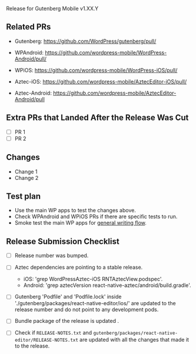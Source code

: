 Release for Gutenberg Mobile v1.XX.Y

## Related PRs

- Gutenberg: https://github.com/WordPress/gutenberg/pull/
- WPAndroid: https://github.com/wordpress-mobile/WordPress-Android/pull/
- WPiOS: https://github.com/wordpress-mobile/WordPress-iOS/pull/

- Aztec-iOS: https://github.com/wordpress-mobile/AztecEditor-iOS/pull/
- Aztec-Android: https://github.com/wordpress-mobile/AztecEditor-Android/pull

## Extra PRs that Landed After the Release Was Cut

- [ ]  PR 1
- [ ]  PR 2

## Changes
<!-- To determine the changes you can check the RELEASE-NOTES.txt file and cross check with the list of commits that are part of the PR -->

 - Change 1
 - Change 2

## Test plan

- Use the main WP apps to test the changes above. 
- Check WPAndroid and WPiOS PRs if there are specific tests to run.
- Smoke test the main WP apps for [general writing flow](https://github.com/wordpress-mobile/test-cases/tree/master/test-cases/gutenberg/writing-flow).

## Release Submission Checklist

- [ ] Release number was bumped.
- [ ] Aztec dependencies are pointing to a stable release.
  - iOS: 'grep WordPressAztec-iOS RNTAztecView.podspec'.
  - Android: 'grep aztecVersion react-native-aztec/android/build.gradle'.
- [ ] Gutenberg 'Podfile' and 'Podfile.lock' inside './gutenberg/packages/react-native-editor/ios/' are updated to the release number and do not point to any development pods.
- [ ] Bundle package of the release is updated .
- [ ] Check if `RELEASE-NOTES.txt` and `gutenberg/packages/react-native-editor/RELEASE-NOTES.txt` are updated with all the changes that made it to the release.

